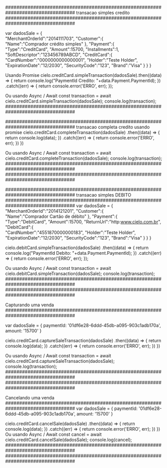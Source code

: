 #################################################################################
 transacao simples credito
#################################################################################


 var dadosSale = {  
    "MerchantOrderId":"2014111703",
    "Customer":{  
       "Name":"Comprador crédito simples"
    },
    "Payment":{  
      "Type":"CreditCard",
      "Amount":15700,
      "Installments":1,
      "SoftDescriptor":"123456789ABCD",
      "CreditCard":{  
          "CardNumber":"0000000000000001",
          "Holder":"Teste Holder",
          "ExpirationDate":"12/2030",
          "SecurityCode":"123",
          "Brand":"Visa"
      }
    }
 }

 Usando Promise
 cielo.creditCard.simpleTransaction(dadosSale).then((data) => {
         return console.log("PaymentId Credito: "+data.Payment.PaymentId);
     })
     .catch((err) => {
         return console.error('ERRO', err);
     });




Ou usando Async / Await
const transaction = await cielo.creditCard.simpleTransaction(dadosSale);
console.log(transaction);
#################################################################################


#################################################################################
transacao completa credito
usando promise
 cielo.creditCard.completeTransaction(dadosSale)
     .then((data) => {
         return console.log(data);
     })
     .catch((err) => {
         return console.error('ERRO', err);
     })
 })

Ou usando Async / Await
const transaction = await cielo.creditCard.completeTransaction(dadosSale);
console.log(transaction);
#################################################################################
#################################################################################






#################################################################################
transacao simples DEBITO
#################################################################################
 var dadosSale = {  
    "MerchantOrderId":"2014121201",
    "Customer":{  
       "Name":"Comprador Cartão de débito"
    },
    "Payment":{  
      "Type":"DebitCard",
      "Amount":15700,
      "ReturnUrl":"http:www.cielo.com.br",
      "DebitCard":{  
          "CardNumber":"4551870000000183",
          "Holder":"Teste Holder",
          "ExpirationDate":"12/2030",
          "SecurityCode":"123",
          "Brand":"Visa"
      }
    }
 }

 cielo.debitCard.simpleTransaction(dadosSale)
     .then((data) => {
         return console.log("PaymentId Debito: "+data.Payment.PaymentId);
     })
     .catch((err) => {
         return console.error('ERRO', err);
     });

Ou usando Async / Await
 const transaction = await cielo.debitCard.simpleTransaction(dadosSale);
 console.log(transaction);
#################################################################################
#################################################################################

 Capturando uma venda
 #################################################################################

 var dadosSale = {
     paymentId: '01df6e28-6ddd-45db-a095-903c1adb170a',
     amount: '15700'
 }

 cielo.creditCard.captureSaleTransaction(dadosSale)
     .then((data) => {
         return console.log(data);
     })
     .catch((err) => {
         return console.error('ERRO', err);
     })
 })

Ou usando Async / Await
const transaction = await cielo.creditCard.captureSaleTransaction(dadosSale);
console.log(transaction);
 #################################################################################
 #################################################################################


Cancelando uma venda
#################################################################################
 var dadosSale = {
     paymentId: '01df6e28-6ddd-45db-a095-903c1adb170a',
     amount: '15700'
 }

 cielo.creditCard.cancelSale(dadosSale)
     .then((data) => {
         return console.log(data);
     })
     .catch((err) => {
         return console.error('ERRO', err);
     })
 })
Ou usando Async / Await
 const cancel = await cielo.creditCard.cancelSale(dadosSale);
 console.log(cancel);
#################################################################################
#################################################################################